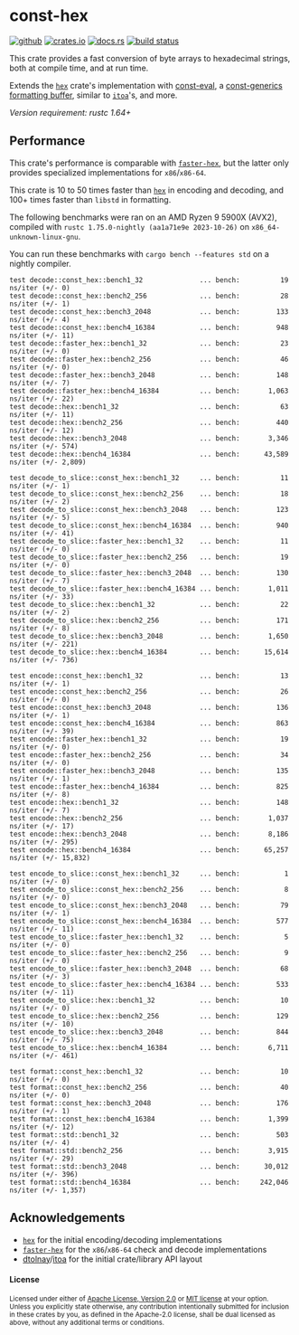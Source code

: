 # const-hex

[![github](https://img.shields.io/badge/github-danipopes/const--hex-8da0cb?style=for-the-badge&labelColor=555555&logo=github)](https://github.com/danipopes/const-hex)
[![crates.io](https://img.shields.io/crates/v/const-hex.svg?style=for-the-badge&color=fc8d62&logo=rust)](https://crates.io/crates/const-hex)
[![docs.rs](https://img.shields.io/badge/docs.rs-const--hex-66c2a5?style=for-the-badge&labelColor=555555&logo=docs.rs)](https://docs.rs/const-hex)
[![build status](https://img.shields.io/github/actions/workflow/status/danipopes/const-hex/ci.yml?branch=master&style=for-the-badge)](https://github.com/danipopes/const-hex/actions?query=branch%3Amaster)

This crate provides a fast conversion of byte arrays to hexadecimal strings,
both at compile time, and at run time.

Extends the [`hex`] crate's implementation with [const-eval], a
[const-generics formatting buffer][buffer], similar to [`itoa`]'s, and more.

_Version requirement: rustc 1.64+_

[const-eval]: https://docs.rs/const-hex/latest/const_hex/fn.const_encode.html
[buffer]: https://docs.rs/const-hex/latest/const_hex/struct.Buffer.html
[`itoa`]: https://docs.rs/itoa/latest/itoa/struct.Buffer.html

## Performance

This crate's performance is comparable with [`faster-hex`], but the latter only
provides specialized implementations for `x86`/`x86-64`.

This crate is 10 to 50 times faster than [`hex`] in encoding and decoding, and
100+ times faster than `libstd` in formatting.

The following benchmarks were ran on an AMD Ryzen 9 5900X (AVX2), compiled with
`rustc 1.75.0-nightly (aa1a71e9e 2023-10-26)` on `x86_64-unknown-linux-gnu`.

You can run these benchmarks with `cargo bench --features std` on a nightly
compiler.

```log
test decode::const_hex::bench1_32              ... bench:          19 ns/iter (+/- 0)
test decode::const_hex::bench2_256             ... bench:          28 ns/iter (+/- 1)
test decode::const_hex::bench3_2048            ... bench:         133 ns/iter (+/- 4)
test decode::const_hex::bench4_16384           ... bench:         948 ns/iter (+/- 11)
test decode::faster_hex::bench1_32             ... bench:          23 ns/iter (+/- 0)
test decode::faster_hex::bench2_256            ... bench:          46 ns/iter (+/- 0)
test decode::faster_hex::bench3_2048           ... bench:         148 ns/iter (+/- 7)
test decode::faster_hex::bench4_16384          ... bench:       1,063 ns/iter (+/- 22)
test decode::hex::bench1_32                    ... bench:          63 ns/iter (+/- 11)
test decode::hex::bench2_256                   ... bench:         440 ns/iter (+/- 12)
test decode::hex::bench3_2048                  ... bench:       3,346 ns/iter (+/- 574)
test decode::hex::bench4_16384                 ... bench:      43,589 ns/iter (+/- 2,809)

test decode_to_slice::const_hex::bench1_32     ... bench:          11 ns/iter (+/- 1)
test decode_to_slice::const_hex::bench2_256    ... bench:          18 ns/iter (+/- 2)
test decode_to_slice::const_hex::bench3_2048   ... bench:         123 ns/iter (+/- 5)
test decode_to_slice::const_hex::bench4_16384  ... bench:         940 ns/iter (+/- 41)
test decode_to_slice::faster_hex::bench1_32    ... bench:          11 ns/iter (+/- 0)
test decode_to_slice::faster_hex::bench2_256   ... bench:          19 ns/iter (+/- 0)
test decode_to_slice::faster_hex::bench3_2048  ... bench:         130 ns/iter (+/- 7)
test decode_to_slice::faster_hex::bench4_16384 ... bench:       1,011 ns/iter (+/- 33)
test decode_to_slice::hex::bench1_32           ... bench:          22 ns/iter (+/- 2)
test decode_to_slice::hex::bench2_256          ... bench:         171 ns/iter (+/- 8)
test decode_to_slice::hex::bench3_2048         ... bench:       1,650 ns/iter (+/- 221)
test decode_to_slice::hex::bench4_16384        ... bench:      15,614 ns/iter (+/- 736)

test encode::const_hex::bench1_32              ... bench:          13 ns/iter (+/- 1)
test encode::const_hex::bench2_256             ... bench:          26 ns/iter (+/- 0)
test encode::const_hex::bench3_2048            ... bench:         136 ns/iter (+/- 1)
test encode::const_hex::bench4_16384           ... bench:         863 ns/iter (+/- 39)
test encode::faster_hex::bench1_32             ... bench:          19 ns/iter (+/- 0)
test encode::faster_hex::bench2_256            ... bench:          34 ns/iter (+/- 0)
test encode::faster_hex::bench3_2048           ... bench:         135 ns/iter (+/- 1)
test encode::faster_hex::bench4_16384          ... bench:         825 ns/iter (+/- 8)
test encode::hex::bench1_32                    ... bench:         148 ns/iter (+/- 7)
test encode::hex::bench2_256                   ... bench:       1,037 ns/iter (+/- 17)
test encode::hex::bench3_2048                  ... bench:       8,186 ns/iter (+/- 295)
test encode::hex::bench4_16384                 ... bench:      65,257 ns/iter (+/- 15,832)

test encode_to_slice::const_hex::bench1_32     ... bench:           1 ns/iter (+/- 0)
test encode_to_slice::const_hex::bench2_256    ... bench:           8 ns/iter (+/- 0)
test encode_to_slice::const_hex::bench3_2048   ... bench:          79 ns/iter (+/- 1)
test encode_to_slice::const_hex::bench4_16384  ... bench:         577 ns/iter (+/- 11)
test encode_to_slice::faster_hex::bench1_32    ... bench:           5 ns/iter (+/- 0)
test encode_to_slice::faster_hex::bench2_256   ... bench:           9 ns/iter (+/- 0)
test encode_to_slice::faster_hex::bench3_2048  ... bench:          68 ns/iter (+/- 3)
test encode_to_slice::faster_hex::bench4_16384 ... bench:         533 ns/iter (+/- 11)
test encode_to_slice::hex::bench1_32           ... bench:          10 ns/iter (+/- 0)
test encode_to_slice::hex::bench2_256          ... bench:         129 ns/iter (+/- 10)
test encode_to_slice::hex::bench3_2048         ... bench:         844 ns/iter (+/- 75)
test encode_to_slice::hex::bench4_16384        ... bench:       6,711 ns/iter (+/- 461)

test format::const_hex::bench1_32              ... bench:          10 ns/iter (+/- 0)
test format::const_hex::bench2_256             ... bench:          40 ns/iter (+/- 0)
test format::const_hex::bench3_2048            ... bench:         176 ns/iter (+/- 1)
test format::const_hex::bench4_16384           ... bench:       1,399 ns/iter (+/- 12)
test format::std::bench1_32                    ... bench:         503 ns/iter (+/- 4)
test format::std::bench2_256                   ... bench:       3,915 ns/iter (+/- 29)
test format::std::bench3_2048                  ... bench:      30,012 ns/iter (+/- 396)
test format::std::bench4_16384                 ... bench:     242,046 ns/iter (+/- 1,357)
```

## Acknowledgements

- [`hex`] for the initial encoding/decoding implementations
- [`faster-hex`] for the `x86`/`x86-64` check and decode implementations
- [dtolnay]/[itoa] for the initial crate/library API layout

[`hex`]: https://crates.io/crates/hex
[`faster-hex`]: https://crates.io/crates/faster-hex
[dtolnay]: https://github.com/dtolnay
[itoa]: https://github.com/dtolnay/itoa

#### License

<sup>
Licensed under either of <a href="LICENSE-APACHE">Apache License, Version
2.0</a> or <a href="LICENSE-MIT">MIT license</a> at your option.
</sup>

<br>

<sub>
Unless you explicitly state otherwise, any contribution intentionally submitted
for inclusion in these crates by you, as defined in the Apache-2.0 license,
shall be dual licensed as above, without any additional terms or conditions.
</sub>
